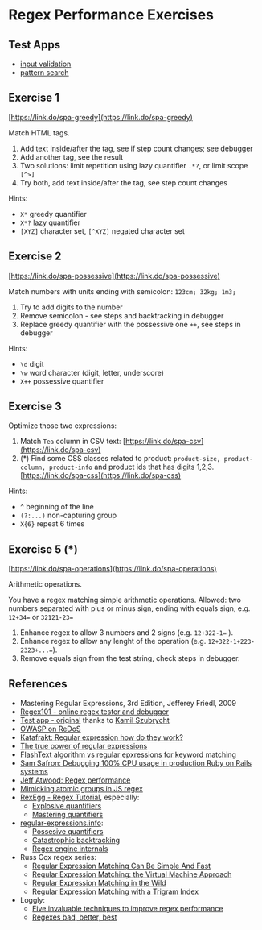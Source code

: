 # Regex Performance Exercises

## Test Apps
* [input validation](https://regex-performance.github.io/input-en.html)
* [pattern search](https://regex-performance.github.io/vue-en.html)

## Exercise 1
<!--![](img/qr/spa/greedy.jpeg) -->
[https://link.do/spa-greedy](https://link.do/spa-greedy)

Match HTML tags.

1. Add text inside/after the tag, see if step count changes; see debugger
2. Add another tag, see the result
3. Two solutions: limit repetition using lazy quantifier `.*?`, or limit scope `[^>]`
4. Try both, add text inside/after the tag, see step count changes

Hints:
* `X*` greedy quantifier
* `X*?` lazy quantifier
* `[XYZ]` character set, `[^XYZ]` negated character set

## Exercise 2
[https://link.do/spa-possessive](https://link.do/spa-possessive)

Match numbers with units ending with semicolon: `123cm; 32kg; 1m3;`


1.  Try to add digits to the number
2.  Remove semicolon - see steps and backtracking in debugger
3.  Replace greedy quantifier with the possessive one `++`, see steps in debugger

Hints:
* `\d` digit
* `\w` word character (digit, letter, underscore)
* `X++` possessive quantifier


## Exercise 3
Optimize those two expressions:
 1. Match `Tea` column in CSV text: [https://link.do/spa-csv](https://link.do/spa-csv)
 2. (\*) Find some CSS classes related to product: `product-size, product-column, product-info`
and product ids that has digits 1,2,3. [https://link.do/spa-css](https://link.do/spa-css)

Hints:
* `^` beginning of the line
* `(?:...)` non-capturing group
* `X{6}` repeat 6 times

## Exercise 5 (\*)

[https://link.do/spa-operations](https://link.do/spa-operations)

Arithmetic operations.

You have a regex matching simple arithmetic operations. Allowed: two numbers
separated with plus or minus sign, ending with equals sign, e.g. `12+34=` or `32121-23=`

1. Enhance regex to allow 3 numbers and 2 signs (e.g. `12+322-1=` ).
1. Enhance regex to allow any lenght of the operation (e.g. `12+322-1+223-2323+...=`).
1. Remove equals sign from the test string, check steps in debugger.

## References
* Mastering Regular Expressions, 3rd Edition, Jefferey Friedl, 2009
* [Regex101 - online regex tester and debugger](https://regex101.com/)
* [Test app - original](https://github.com/kszubrycht/regex-with-vuejs) thanks to [Kamil Szubrycht](https://github.com/kszubrycht)
* [OWASP on ReDoS](https://www.owasp.org/index.php/Regular_expression_Denial_of_Service_-_ReDoS)
* [Katafrakt: Regular expression how do they work?](http://katafrakt.me/2016/07/06/regular-expressions/)
* [The true power of regular expressions](http://nikic.github.io/2012/06/15/The-true-power-of-regular-expressions.html)
* [FlashText algorithm vs regular epxressions for keyword matching](https://www.analyticsvidhya.com/blog/2017/11/flashtext-a-library-faster-than-regular-expressions/)
* [Sam Safron: Debugging 100% CPU usage in production Ruby on Rails systems](https://samsaffron.com/archive/2018/01/18/my-production-ruby-on-rails-cpu-is-at-100-now-what
)
* [Jeff Atwood: Regex performance](https://blog.codinghorror.com/regex-performance/)
* [Mimicking atomic groups in JS regex](http://blog.stevenlevithan.com/archives/mimic-atomic-groups)
* [RexEgg - Regex Tutorial](http://www.rexegg.com), especially:
  * [Explosive quantifiers](http://www.rexegg.com/regex-explosive-quantifiers.html)
  * [Mastering quantifiers](http://www.rexegg.com/regex-quantifiers.html)
* [regular-expressions.info](https://www.regular-expressions.info):
  * [Possesive quantifiers](https://www.regular-expressions.info/possessive.html)
  * [Catastrophic backtracking](https://www.regular-expressions.info/catastrophic.html)
  * [Regex engine internals](https://www.regular-expressions.info/engine.html)
* Russ Cox regex series:
  * [Regular Expression Matching Can Be Simple And Fast](https://swtch.com/~rsc/regexp/regexp1.html)
  * [Regular Expression Matching: the Virtual Machine Approach](https://swtch.com/~rsc/regexp/regexp2.html)
  * [Regular Expression Matching in the Wild](https://swtch.com/~rsc/regexp/regexp3.html)
  * [Regular Expression Matching with a Trigram Index](https://swtch.com/~rsc/regexp/regexp4.html)
* Loggly:
  * [Five invaluable techniques to improve regex performance](https://www.loggly.com/blog/five-invaluable-techniques-to-improve-regex-performance/)
  * [Regexes bad, better, best](https://www.loggly.com/blog/regexes-the-bad-better-best/)
